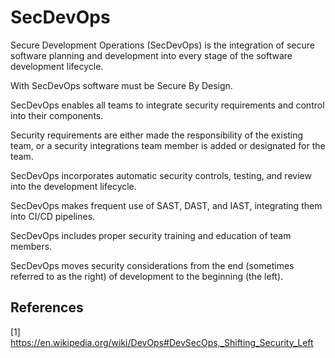 # SecDevOps

Secure Development Operations (SecDevOps) is the integration of secure software planning and development into every stage of the software development lifecycle.

With SecDevOps software must be Secure By Design.

SecDevOps enables all teams to integrate security requirements and control into their components.

Security requirements are either made the responsibility of the existing team, or a security integrations team member is added or designated for the team.

SecDevOps incorporates automatic security controls, testing, and review into the development lifecycle.

SecDevOps makes frequent use of SAST, DAST, and IAST, integrating them into CI/CD pipelines.

SecDevOps includes proper security training and education of team members.

SecDevOps moves security considerations from the end (sometimes referred to as the right) of development to the beginning (the left).

## References

[1] https://en.wikipedia.org/wiki/DevOps#DevSecOps,_Shifting_Security_Left